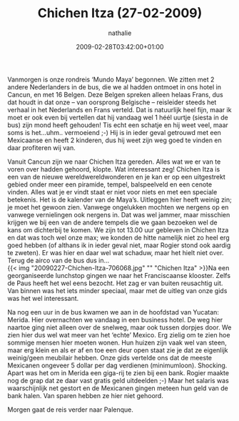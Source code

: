 ﻿---
title: Chichen Itza (27-02-2009)
author: nathalie
type: post
date: 2009-02-28T03:42:00+01:00
url: /weblog/2009/02/28/chichen-itza-27-02-2009/
commentFolder: 2009-02-28-chichen-itza-27-02-2009
categories:
- Vakantie
tags:
- Mexico
resources:
- src: 20090227-Chichen-Itza-706068.jpg
  title: Chichen Itza

---
Vanmorgen is onze rondreis ‘Mundo Maya’ begonnen. We zitten met 2 andere Nederlanders in de bus, die we al hadden ontmoet in ons hotel in Cancun, en met 16 Belgen. Deze Belgen spreken alleen helaas Frans, dus dat houdt in dat onze – van oorsprong Belgische – reisleider steeds het verhaal in het Nederlands en Frans verteld. Dat is natuurlijk heel fijn, maar ik moet er ook even bij vertellen dat hij vandaag wel 1 héél uurtje (siesta in de bus) zijn mond heeft gehouden! Tis echt een schatje en hij weet veel, maar soms is het…uhm.. vermoeiend ;-)  Hij is in ieder geval getrouwd met een Mexicaanse en heeft 2 kinderen, dus hij weet zijn weg goed te vinden en daar profiteren wij van.  

Vanuit Cancun zijn we naar Chichen Itza gereden. Alles wat we er van te voren over hadden gehoord, klopte. Wat interessant zeg! Chichen Itza is een van de nieuwe wereldwereldwonderen en je kan er op een uitgestrekt gebied onder meer een piramide, tempel, balspeelveld en een cenote vinden.  Alles wat je er vindt staat er niet voor niets en met een speciale betekenis. Het is de kalender van de Maya’s. Uitleggen hier heeft weinig zin; je moet het gewoon zien. Vanwege ongelukken mochten we nergens op en vanwege vernielingen ook nergens in. Dat was wel jammer, maar misschien krijgen we bij een van de andere tempels die we gaan bezoeken wel de kans om dichterbij te komen. We zijn tot 13.00 uur gebleven in Chichen Itza en dat was toch wel onze max; we konden de hitte namelijk niet zo heel erg goed hebben (of althans ik in ieder geval niet, maar Rogier stond ook aardig te zweten). Er was hier en daar wel wat schaduw, maar het hielt niet over. Terug de airco van de bus dus in…  
{{< img "20090227-Chichen-Itza-706068.jpg" ""  "Chichen Itza" >}}Na een georganiseerde lunchstop gingen we naar het Franciscaanse klooster. Zelfs de Paus heeft het wel eens bezocht. Het zag er van buiten reusachtig uit. Van binnen was het iets minder speciaal, maar met de uitleg van onze gids was het wel interessant.  

Na nog een uur in de bus kwamen we aan in de hoofdstad van Yucatan: Merida. Hier overnachten we vandaag in een business hotel. De weg hier naartoe ging niet alleen over de snelweg, maar ook tussen dorpjes door. We zien hier dus wel wat meer van het ‘echte’ Mexico. Erg zielig om te zien hoe sommige mensen hier moeten wonen. Hun huizen zijn vaak wel van steen, maar erg klein en als er af en toe een deur open staat zie je dat ze eigenlijk weinig/geen meubilair hebben. Onze gids vertelde ons dat de meeste Mexicanen ongeveer 5 dollar per dag verdienen (minimumloon). Shocking. Apart was het om in Merida een giga-rij te zien bij een bank. Rogier maakte nog de grap dat ze daar vast gratis geld uitdeelden ;-) Maar het salaris was waarschijnlijk net gestort en de Mexicanen gingen meteen hun geld van de bank halen. Van sparen hebben ze hier niet gehoord.  

Morgen gaat de reis verder naar Palenque.
